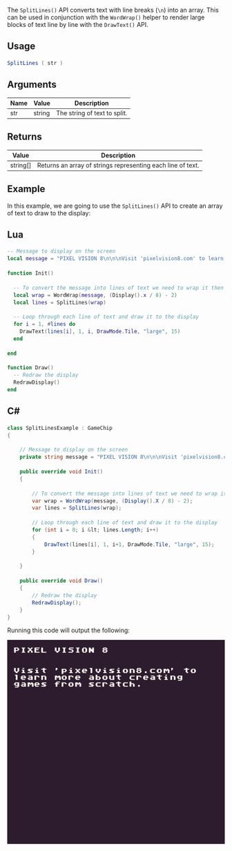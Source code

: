 The `SplitLines()` API converts text with line breaks (`\n`) into an array. This can be used in conjunction with the `WordWrap()` helper to render large blocks of text line by line with the `DrawText()` API.

## Usage

```csharp
SplitLines ( str )
```

## Arguments

| Name | Value  | Description                   |
|------|--------|-------------------------------|
| str  | string | The string of text to split\. |

## Returns

| Value      | Description                                                  |
|------------|--------------------------------------------------------------|
| string\[\] | Returns an array of strings representing each line of text\. |

## Example

In this example, we are going to use the `SplitLines()` API to create an array of text to draw to the display:



## Lua

```lua
-- Message to display on the screen
local message = "PIXEL VISION 8\n\n\nVisit 'pixelvision8.com' to learn more about creating games from scratch."

function Init()

  -- To convert the message into lines of text we need to wrap it then split it
  local wrap = WordWrap(message, (Display().x / 8) - 2)
  local lines = SplitLines(wrap)

  -- Loop through each line of text and draw it to the display
  for i = 1, #lines do
    DrawText(lines[i], 1, i, DrawMode.Tile, "large", 15)
  end

end

function Draw()
  -- Redraw the display
  RedrawDisplay()
end
```



## C#

```csharp
class SplitLinesExample : GameChip
{
    
    // Message to display on the screen
    private string message = "PIXEL VISION 8\n\n\nVisit 'pixelvision8.com' to learn more about creating games from scratch.";

    public override void Init()
    { 

        // To convert the message into lines of text we need to wrap it then split it
        var wrap = WordWrap(message, (Display().X / 8) - 2);
        var lines = SplitLines(wrap);

        // Loop through each line of text and draw it to the display
        for (int i = 0; i &lt; lines.Length; i++)
        {
            DrawText(lines[i], 1, i+1, DrawMode.Tile, "large", 15);
        }

    }

    public override void Draw()
    { 
        // Redraw the display
        RedrawDisplay();
    }
}
```



Running this code will output the following:

![image alt text](images/SplitLinesOutput_image_0.png)


